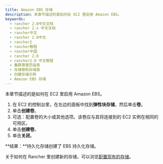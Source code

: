 ```yaml
---
title: Amazon EBS 存储
description: 本章节描述的是如何在 EC2 里启用 Amazon EBS。
keywords:
  - rancher 2.0中文文档
  - rancher 2.x 中文文档
  - rancher中文
  - rancher 2.0中文
  - rancher2
  - rancher教程
  - rancher中国
  - rancher 2.0
  - rancher2.0 中文教程
  - 集群管理员指南
  - 存储卷和存储类
  - 创建存储示例
  - Amazon EBS 存储
---
```


本章节描述的是如何在 EC2 里启用 Amazon EBS。

1. 在 EC2 的控制台里，在左边的面板中找到**弹性块存储**，然后单击**卷**。
1. 单击**创建卷**。
1. 可选：配置卷的大小或其他选项。该卷应与其将连接到的 EC2 实例在相同的可用区。
1. 单击**创建卷**。
1. 单击**关闭**。

**结果：**持久化存储创建了 EBS 持久化存储。

关于如何在 Rancher 里创建新的存储，可以浏览[配置现有的存储](/docs/rancher2/cluster-admin/volumes-and-storage/attaching-existing-storage/_index)。
